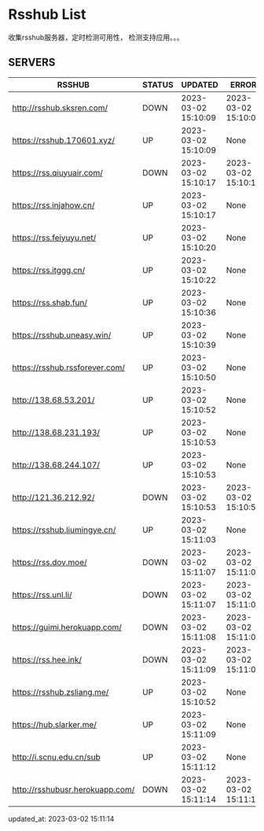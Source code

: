 # Rsshub List

收集rsshub服务器，定时检测可用性， 检测支持应用。。。


## SERVERS

|  RSSHUB   | STATUS  | UPDATED  | ERROR  | TWITTER |  
|  ----  | ----  | ----  | ----  | ---- |  
| http://rsshub.sksren.com/ | DOWN | 2023-03-02 15:10:09 | 2023-03-02 15:10:09 |  
| https://rsshub.170601.xyz/ | UP | 2023-03-02 15:10:09 | None |OK|  
| https://rss.qiuyuair.com/ | DOWN | 2023-03-02 15:10:17 | 2023-03-02 15:10:17 |  
| https://rss.injahow.cn/ | UP | 2023-03-02 15:10:17 | None ||  
| https://rss.feiyuyu.net/ | UP | 2023-03-02 15:10:20 | None |OK|  
| https://rss.itggg.cn/ | UP | 2023-03-02 15:10:22 | None ||  
| https://rss.shab.fun/ | UP | 2023-03-02 15:10:36 | None |OK|  
| https://rsshub.uneasy.win/ | UP | 2023-03-02 15:10:39 | None ||  
| https://rsshub.rssforever.com/ | UP | 2023-03-02 15:10:50 | None |OK|  
| http://138.68.53.201/ | UP | 2023-03-02 15:10:52 | None ||  
| http://138.68.231.193/ | UP | 2023-03-02 15:10:53 | None ||  
| http://138.68.244.107/ | UP | 2023-03-02 15:10:53 | None ||  
| http://121.36.212.92/ | DOWN | 2023-03-02 15:10:53 | 2023-03-02 15:10:53 |  
| https://rsshub.liumingye.cn/ | UP | 2023-03-02 15:11:03 | None |OK|  
| https://rss.dov.moe/ | DOWN | 2023-03-02 15:11:07 | 2023-03-02 15:11:07 |  
| https://rss.unl.li/ | DOWN | 2023-03-02 15:11:07 | 2023-03-02 15:11:07 |  
| https://guimi.herokuapp.com/ | DOWN | 2023-03-02 15:11:08 | 2023-03-02 15:11:08 |  
| https://rss.hee.ink/ | DOWN | 2023-03-02 15:11:09 | 2023-03-02 15:11:09 |  
| https://rsshub.zsliang.me/ | UP | 2023-03-02 15:10:52 | None |OK|  
| https://hub.slarker.me/ | UP | 2023-03-02 15:11:09 | None |OK|  
| http://i.scnu.edu.cn/sub | UP | 2023-03-02 15:11:12 | None ||  
| http://rsshubusr.herokuapp.com/ | DOWN | 2023-03-02 15:11:14 | 2023-03-02 15:11:14 |  
  

updated_at: 2023-03-02 15:11:14  
